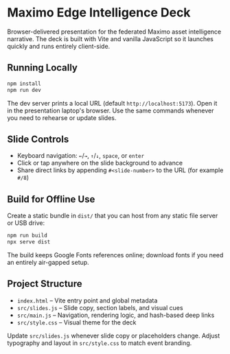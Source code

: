 # Maximo Edge Intelligence Deck

Browser-delivered presentation for the federated Maximo asset intelligence narrative. The deck is built with Vite and vanilla JavaScript so it launches quickly and runs entirely client-side.

## Running Locally

```bash
npm install
npm run dev
```

The dev server prints a local URL (default `http://localhost:5173`). Open it in the presentation laptop's browser. Use the same commands whenever you need to rehearse or update slides.

## Slide Controls

- Keyboard navigation: `←`/`→`, `↑`/`↓`, `space`, or `enter`
- Click or tap anywhere on the slide background to advance
- Share direct links by appending `#<slide-number>` to the URL (for example `#/8`)

## Build for Offline Use

Create a static bundle in `dist/` that you can host from any static file server or USB drive:

```bash
npm run build
npx serve dist
```

The build keeps Google Fonts references online; download fonts if you need an entirely air-gapped setup.

## Project Structure

- `index.html` – Vite entry point and global metadata
- `src/slides.js` – Slide copy, section labels, and visual cues
- `src/main.js` – Navigation, rendering logic, and hash-based deep links
- `src/style.css` – Visual theme for the deck

Update `src/slides.js` whenever slide copy or placeholders change. Adjust typography and layout in `src/style.css` to match event branding.
